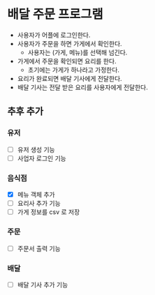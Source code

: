 # 배달 주문 프로그램

* 사용자가 어플에 로그인한다.
* 사용자가 주문을 하면 가게에서 확인한다.
	* 사용자는 (가게, 메뉴)를 선택해 넘긴다.
* 가게에서 주문을 확인되면 요리를 한다.
	* 초기에는 가게가 하나라고 가정한다.
* 요리가 완료되면 배달 기사에게 전달한다.
* 배달 기사는 전달 받은 요리를 사용자에게 전달한다.

## 추후 추가
### 유저
- [ ] 유저 생성 기능
- [ ] 사업자 로그인 기능
### 음식점
- [X] 메뉴 객체 추가
- [ ] 요리사 추가 기능
- [ ] 가게 정보를 csv 로 저장
### 주문
- [ ] 주문서 출력 기능
### 배달
- [ ] 배달 기사 추가 기능